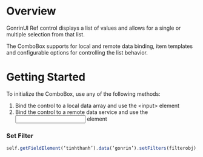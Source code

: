 # Overview
GonrinUI Ref control displays a list of values and allows for a single or multiple selection from that list.

The ComboBox supports for local and remote data binding, item templates and configurable options for controlling the list behavior.

# Getting Started
To initialize the ComboBox, use any of the following methods:
1. Bind the control to a local data array and use the \<input\> element
2. Bind the control to a remote data service and use the <input> element

### Set Filter

```javascript
self.getFieldElement(‘tinhthanh’).data(‘gonrin’).setFilters(filterobj);
```
